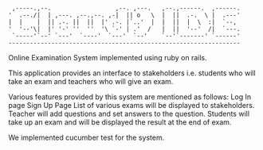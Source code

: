 
     ,-----.,--.                  ,--. ,---.   ,--.,------.  ,------.
    '  .--./|  | ,---. ,--.,--. ,-|  || o   \  |  ||  .-.  \ |  .---'
    |  |    |  || .-. ||  ||  |' .-. |`..'  |  |  ||  |  \  :|  `--, 
    '  '--'\|  |' '-' ''  ''  '\ `-' | .'  /   |  ||  '--'  /|  `---.
     `-----'`--' `---'  `----'  `---'  `--'    `--'`-------' `------'
    ----------------------------------------------------------------- 



 Online Examination System implemented using ruby on rails.
  		  
 This application provides an interface to stakeholders i.e. students who will take an exam and teachers who will give an exam.
	
  		  
 Various features provided by this system are mentioned as follows:
  Log In page
  Sign Up Page
  List of various exams will be displayed to stakeholders.
  Teacher will add questions and set answers to the question.
  Students will take up an exam and will be displayed the result at the end of exam.
  		  
We implemented cucumber test for the system.
